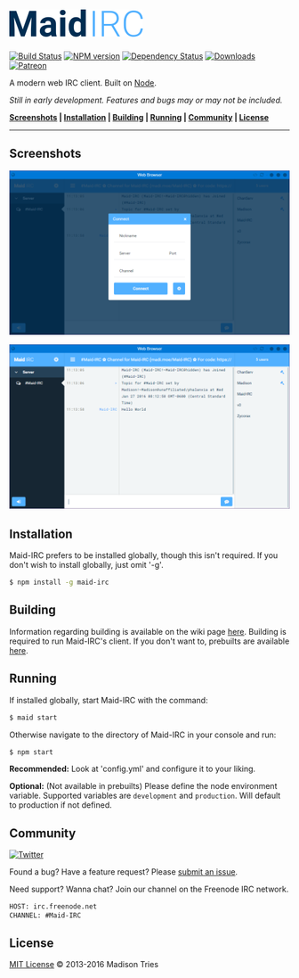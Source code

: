[![Maid IRC](src/client/img/logo_medium.png)](https://github.com/Phalanxia/Maid-IRC "Maid-IRC")
==

[![Build Status](https://img.shields.io/travis/Phalanxia/Maid-IRC.svg?style=flat-square)](https://travis-ci.org/Phalanxia/Maid-IRC) [![NPM version](https://img.shields.io/npm/v/maid-irc.svg?style=flat-square)](https://www.npmjs.org/package/maid-irc) [![Dependency Status](https://img.shields.io/gemnasium/Phalanxia/Maid-IRC.svg?style=flat-square)](https://gemnasium.com/Phalanxia/Maid-IRC) [![Downloads](https://img.shields.io/npm/dm/maid-irc.svg?style=flat-square)](https://www.npmjs.org/package/maid-irc) [![Patreon](https://img.shields.io/badge/Patreon-%E2%99%A1%20Donate-ff69b4.svg?style=flat-square)](https://www.patreon.com/Phalanxia)

A modern web IRC client. Built on [Node](https://nodejs.org).

*Still in early development. Features and bugs may or may not be included.*

**[Screenshots](#screenshots) | [Installation](#installation) | [Building](#building) | [Running](#running) | [Community](#community) | [License](#license)**

---

## Screenshots

![Connect](screenshots/login.png "Connection screen screenshot")

![Client](screenshots/client.png "Client screenshot")

## Installation

Maid-IRC prefers to be installed globally, though this isn't required. If you don't wish to install globally, just omit '-g'.

```bash
$ npm install -g maid-irc
```

## Building

Information regarding building is available on the wiki page [here](https://github.com/Phalanxia/Maid-IRC/wiki/Building). Building is required to run Maid-IRC's client. If you don't want to, prebuilts are available [here](https://github.com/Phalanxia/Maid-IRC/releases).

## Running

If installed globally, start Maid-IRC with the command:

```bash
$ maid start
```

Otherwise navigate to the directory of Maid-IRC in your console and run:

```bash
$ npm start
```
**Recommended:** Look at 'config.yml' and configure it to your liking.

**Optional:** (Not available in prebuilts) Please define the node environment variable. Supported variables are `development` and `production`. Will default to production if not defined.

## Community

[![Twitter](https://img.shields.io/badge/Twitter-%40MaidIRC-55acee.svg?style=flat-square)](https://twitter.com/MaidIRC)

Found a bug? Have a feature request? Please [submit an issue](https://github.com/Phalanxia/Maid-IRC/issues).

Need support? Wanna chat? Join our channel on the Freenode IRC network.

	HOST: irc.freenode.net
	CHANNEL: #Maid-IRC

## License

[MIT License](LICENSE) © 2013-2016 Madison Tries
